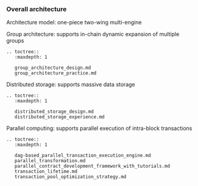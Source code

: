 ### Overall architecture


Architecture model: one-piece two-wing multi-engine

Group architecture: supports in-chain dynamic expansion of multiple groups

```eval_rst
.. toctree::
   :maxdepth: 1

   group_architecture_design.md
   group_architecture_practice.md
```

Distributed storage: supports massive data storage

```eval_rst
.. toctree::
   :maxdepth: 1

   distributed_storage_design.md
   distributed_storage_experience.md
``` 

Parallel computing: supports parallel execution of intra-block transactions

```eval_rst
.. toctree::
   :maxdepth: 1

   dag-based_parallel_transaction_execution_engine.md
   parallel_transformation.md
   parallel_contract_development_framework_with_tutorials.md
   transaction_lifetime.md
   transaction_pool_optimization_strategy.md
```